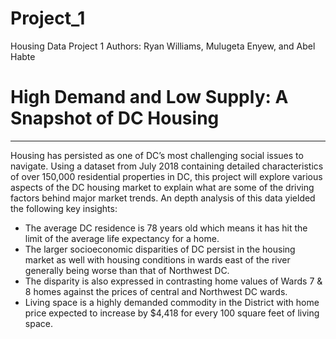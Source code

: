 # Project_1
Housing Data Project 1
Authors: Ryan Williams, Mulugeta Enyew, and Abel Habte
# High Demand and Low Supply: A Snapshot of DC Housing

---

Housing has persisted as one of DC’s most challenging social issues to navigate. Using a dataset from July 2018 containing detailed characteristics of over 150,000 residential properties in DC, this project will explore various aspects of the DC housing market to explain what are some of the driving factors behind major market trends. An depth analysis of this data yielded the following key insights:

- The average DC residence is 78 years old which means it has hit the limit of the average life expectancy for a home.
- The larger socioeconomic disparities of DC persist in the housing market as well with housing conditions in wards east of the river generally being worse than that of Northwest DC.
- The disparity is also expressed in contrasting home values of Wards 7 & 8 homes against the prices of central and Northwest DC wards.
- Living space is a highly demanded commodity in the District with home price expected to increase by $4,418 for every 100 square feet of living space.
